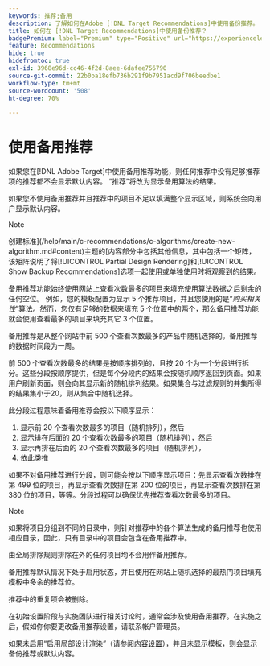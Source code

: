 ```yaml
---
keywords: 推荐;备用
description: 了解如何在Adobe [!DNL Target Recommendations]中使用备份推荐。
title: 如何在 [!DNL Target Recommendations]中使用备份推荐？
badgePremium: label="Premium" type="Positive" url="https://experienceleague.adobe.com/docs/target/using/introduction/intro.html?lang=en#premium newtab=true" tooltip="查看Target Premium中包含的内容。"
feature: Recommendations
hide: true
hidefromtoc: true
exl-id: 3968e96d-cc46-4f2d-8aee-6dafee756790
source-git-commit: 22b0ba18efb736b291f9b7951acd9f706beedbe1
workflow-type: tm+mt
source-wordcount: '508'
ht-degree: 70%

---
```


# 使用备用推荐

如果您在[!DNL Adobe Target]中使用备用推荐功能，则任何推荐中没有足够推荐项的推荐都不会显示默认内容。 “推荐”将改为显示备用算法的结果。

如果您不使用备用推荐并且推荐中的项目不足以填满整个显示区域，则系统会向用户显示默认内容。

>[!NOTE]
>
>创建标准](/help/main/c-recommendations/c-algorithms/create-new-algorithm.md#content)主题的[内容部分中包括其他信息，其中包括一个矩阵，该矩阵说明了将[!UICONTROL Partial Design Rendering]和[!UICONTROL Show Backup Recommendations]选项一起使用或单独使用时将观察到的结果。

备用推荐功能始终使用网站上查看次数最多的项目来填充使用算法数据之后剩余的任何空位。 例如，您的模板配置为显示 5 个推荐项目，并且您使用的是“*购买相关性*”算法。然而，您仅有足够的数据来填充 5 个位置中的两个，那么备用推荐功能就会使用查看最多的项目来填充其它 3 个位置。

备用推荐是从整个网站中前 500 个查看次数最多的产品中随机选择的。备用推荐的数据时间段为一周。

前 500 个查看次数最多的结果是按顺序排列的，且按 20 个为一个分段进行拆分。这些分段按顺序提供，但是每个分段内的结果会按随机顺序返回到页面。如果用户刷新页面，则会向其显示新的随机排列结果。如果集合与过滤规则的并集所得的结果集小于20，则从集合中随机选择。

此分段过程意味着备用推荐会按以下顺序显示：

1. 显示前 20 个查看次数最多的项目（随机排列），然后
1. 显示排在后面的 20 个查看次数最多的项目（随机排列），然后
1. 显示再排在后面的 20 个查看次数最多的项目（随机排列），
1. 依此类推

如果不对备用推荐进行分段，则可能会按以下顺序显示项目：先显示查看次数排在第 499 位的项目，再显示查看次数排在第 200 位的项目，再显示查看次数排在第 380 位的项目，等等。分段过程可以确保优先推荐查看次数最多的项目。

>[!NOTE]
>
>如果将项目分组到不同的目录中，则针对推荐中的各个算法生成的备用推荐也使用相应目录，因此，只有目录中的项目会包含在备用推荐中。

由全局排除规则排除在外的任何项目均不会用作备用推荐。

备用推荐默认情况下处于启用状态，并且使用在网站上随机选择的最热门项目填充模板中多余的推荐位。

推荐中的重复项会被删除。

在初始设置阶段与实施团队进行相关讨论时，通常会涉及使用备用推荐。在实施之后，假如你你要更改备用推荐设置，请联系帐户管理员。

如果未启用“启用局部设计渲染”（请参阅[内容设置](/help/main/c-recommendations/c-algorithms/create-new-algorithm.md#content)），并且未显示模板，则会显示备份推荐或默认内容。
